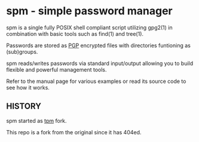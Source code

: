 # spm - simple password manager

spm is a single fully POSIX shell compliant script utilizing gpg2(1) in
combination with basic tools such as find(1) and tree(1).

Passwords are stored as [PGP](https://gnupg.org) encrypted files with
directories funtioning as (sub)groups.

spm reads/writes passwords via standard input/output allowing you to build
flexible and powerful management tools.

Refer to the manual page for various examples or read its source code to see
how it works.

## HISTORY
spm started as [tpm](https://github.com/nmeum/tpm) fork.

This repo is a fork from the original since it has 404ed.

